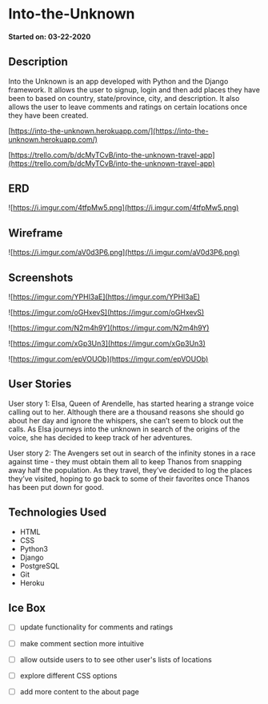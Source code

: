 # Into-the-Unknown
#### Started on: 03-22-2020


## Description

Into the Unknown is an app developed with Python and the Django framework. It allows the user to signup, login and then add places they have been to based on country, state/province, city, and description. It also allows the user to leave comments and ratings on certain locations once they have been created.

[https://into-the-unknown.herokuapp.com/](https://into-the-unknown.herokuapp.com/)

[https://trello.com/b/dcMyTCvB/into-the-unknown-travel-app](https://trello.com/b/dcMyTCvB/into-the-unknown-travel-app)

## ERD

![https://i.imgur.com/4tfpMw5.png](https://i.imgur.com/4tfpMw5.png)

## Wireframe

![https://i.imgur.com/aV0d3P6.png](https://i.imgur.com/aV0d3P6.png)

## Screenshots

![https://imgur.com/YPHl3aE](https://imgur.com/YPHl3aE)

![https://imgur.com/oGHxevS](https://imgur.com/oGHxevS)

![https://imgur.com/N2m4h9Y](https://imgur.com/N2m4h9Y)

![https://imgur.com/xGp3Un3](https://imgur.com/xGp3Un3)

![https://imgur.com/epVOUOb](https://imgur.com/epVOUOb)

## User Stories

User story 1:
Elsa, Queen of Arendelle, has started hearing a strange voice calling out to her. Although there are a thousand reasons she should go about her day and ignore the whispers, she can’t seem to block out the calls. As Elsa journeys into the unknown in search of the origins of the voice, she has decided to keep track of her adventures.

User story 2:
The Avengers set out in search of the infinity stones in a race against time - they must obtain them all to keep Thanos from snapping away half the population. As they travel, they’ve decided to log the places they’ve visited, hoping to go back to some of their favorites once Thanos has been put down for good.


## Technologies Used

- HTML
- CSS
- Python3
- Django
- PostgreSQL
- Git
- Heroku

## Ice Box

- [ ] update functionality for comments and ratings
- [ ] make comment section more intuitive 
- [ ] allow outside users to to see other user's lists of locations
- [ ] explore different CSS options
- [ ] add more content to the about page



